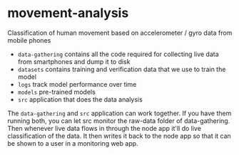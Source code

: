 # movement-analysis

Classification of human movement based on accelerometer / gyro data from mobile phones

* `data-gathering` contains all the code required for collecting live data from smartphones and dump it to disk
* `datasets` contains training and verification data that we use to train the model
* `logs` track model performance over time
* `models` pre-trained models
* `src` application that does the data analysis

The `data-gathering` and `src` application can work together. If you have them running both, you can let src monitor the raw-data folder of data-gathering. Then whenever live data flows in through the node app it'll do live classification of the data. It then writes it back to the node app so that it can be shown to a user in a monitoring web app.
